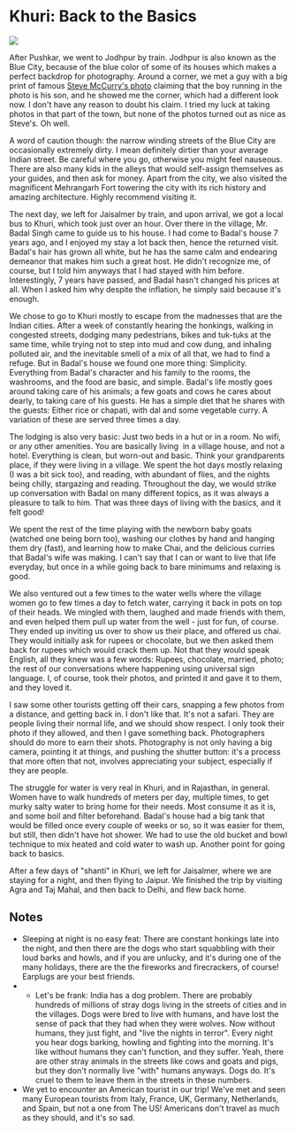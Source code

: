 # Khuri: Back to the Basics

![](https://blogger.googleusercontent.com/img/b/R29vZ2xl/AVvXsEh5VFe7lxvStNxUUW83MCTWrL955qs2w61JYBpaPVVOmZC0uIqlEwevvb0u7evzMfL11IFfBNc7s0-4ImCIPspnIpyNvpzFKvQWvV-fs-EqJX8aRAMgJOtdmPDoNLatAd-KZvDozYYMsxsR/s5000/%255BUNSET%255D)

After Pushkar, we went to Jodhpur by train. Jodhpur is also known as the Blue City, because of the blue color of some of its houses which makes a perfect backdrop for photography. Around a corner, we met a guy with a big print of famous [Steve McCurry's photo](https://www.cavaliergalleries.com/artist/Steve_McCurry/works/4916) claiming that the boy running in the photo is his son, and he showed me the corner, which had a different look now. I don't have any reason to doubt his claim. I tried my luck at taking photos in that part of the town, but none of the photos turned out as nice as Steve's. Oh well. 

A word of caution though: the narrow winding streets of the Blue City are occasionally extremely dirty. I mean definitely dirtier than your average Indian street. Be careful where you go, otherwise you might feel nauseous. There are also many kids in the alleys that would self-assign themselves as your guides, and then ask for money. Apart from the city, we also visited the magnificent Mehrangarh Fort towering the city with its rich history and amazing architecture. Highly recommend visiting it.

The next day, we left for Jaisalmer by train, and upon arrival, we got a local bus to Khuri, which took just over an hour. Over there in the village, Mr. Badal Singh came to guide us to his house. I had come to Badal's house 7 years ago, and I enjoyed my stay a lot back then, hence the returned visit. Badal's hair has grown all white, but he has the same calm and endearing demeanor that makes him such a great host. He didn't recognize me, of course, but I told him anyways that I had stayed with him before. Interestingly, 7 years have passed, and Badal hasn't changed his prices at all. When I asked him why despite the inflation, he simply said because it's enough. 

We chose to go to Khuri mostly to escape from the madnesses that are the Indian cities. After a week of constantly hearing the honkings, walking in congested streets, dodging many pedestrians, bikes and tuk-tuks at the same time, while trying not to step into mud and cow dung, and inhaling polluted air, and the inevitable smell of a mix of all that, we had to find a refuge. But in Badal's house we found one more thing: Simplicity. Everything from Badal's character and his family to the rooms, the washrooms, and the food are basic, and simple. Badal's life mostly goes around taking care of his animals; a few goats and cows he cares about dearly, to taking care of his guests. He has a simple diet that he shares with the guests: Either rice or chapati, with dal and some vegetable curry. A variation of these are served three times a day. 

The lodging is also very basic: Just two beds in a hut or in a room. No wifi, or any other amenities. You are basically living  in a village house, and not a hotel. Everything is clean, but worn-out and basic. Think your grandparents place, if they were living in a village. We spent the hot days mostly relaxing (I was a bit sick too), and reading, with abundant of flies, and the nights being chilly, stargazing and reading. Throughout the day, we would strike up conversation with Badal on many different topics, as it was always a pleasure to talk to him. That was three days of living with the basics, and it felt good! 

We spent the rest of the time playing with the newborn baby goats (watched one being born too), washing our clothes by hand and hanging them dry (fast), and learning how to make Chai, and the delicious curries that Badal's wife was making. I can't say that I can or want to live that life everyday, but once in a while going back to bare minimums and relaxing is good. 

We also ventured out a few times to the water wells where the village women go to few times a day to fetch water, carrying it back in pots on top of their heads. We mingled with them, laughed and made friends with them, and even helped them pull up water from the well - just for fun, of course. They ended up inviting us over to show us their place, and offered us chai. They would initially ask for rupees or chocolate, but we then asked them back for rupees which would crack them up. Not that they would speak English, all they knew was a few words: Rupees, chocolate, married, photo; the rest of our conversations where happening using universal sign language. I, of course, took their photos, and printed it and gave it to them, and they loved it. 

I saw some other tourists getting off their cars, snapping a few photos from a distance, and getting back in. I don't like that. It's not a safari. They are people living their normal life, and we should show respect. I only took their photo if they allowed, and then I gave something back. Photographers should do more to earn their shots. Photography is not only having a big camera, pointing it at things, and pushing the shutter button: it's a process that more often that not, involves appreciating your subject, especially if they are people. 

The struggle for water is very real in Khuri, and in Rajasthan, in general. Women have to walk hundreds of meters per day, multiple times, to get murky salty water to bring home for their needs. Most consume it as it is, and some boil and filter beforehand. Badal's house had a big tank that would be filled once every couple of weeks or so, so it was easier for them, but still, then didn't have hot shower. We had to use the old bucket and bowl technique to mix heated and cold water to wash up. Another point for going back to basics. 

After a few days of "shanti" in Khuri, we left for Jaisalmer, where we are staying for a night, and then flying to Jaipur. We finished the trip by visiting Agra and Taj Mahal, and then back to Delhi, and flew back home.

## Notes
- Sleeping at night is no easy feat: There are constant honkings late into the night, and then there are the dogs who start squabbling with their loud barks and howls, and if you are unlucky, and it's during one of the many holidays, there are the the fireworks and firecrackers, of course! Earplugs are your best friends.
- - Let's be frank: India has a dog problem. There are probably hundreds of millions of stray dogs living in the streets of cities and in the villages. Dogs were bred to live with humans, and have lost the sense of pack that they had when they were wolves. Now without humans, they just fight, and "live the nights in terror". Every night you hear dogs barking, howling and fighting into the morning. It's like without humans they can't function, and they suffer. Yeah, there are other stray animals in the streets like cows and goats and pigs, but they don't normally live "with" humans anyways. Dogs do. It's cruel to them to leave them in the streets in these numbers.
- We yet to encounter an American tourist in our trip! We've met and seen many European tourists from Italy, France, UK, Germany, Netherlands, and Spain, but not a one from The US! Americans don't travel as much as they should, and it's so sad.
